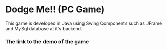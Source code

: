 # Dodge Me!! (PC Game)
This game is developed in Java using Swing Components such as JFrame and MySql database at it's backend. 

### The link to the demo of the game

